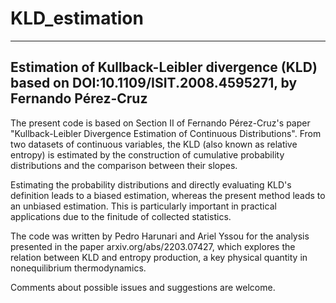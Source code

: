 # KLD_estimation
--------------------------------------------
Estimation of Kullback-Leibler divergence (KLD) based on DOI:10.1109/ISIT.2008.4595271, by Fernando Pérez-Cruz
--------------------------------------------

The present code is based on Section II of Fernando Pérez-Cruz's paper "Kullback-Leibler Divergence Estimation of Continuous Distributions". From two datasets of continuous variables, the KLD (also known as relative entropy) is estimated by the construction of cumulative probability distributions and the comparison between their slopes.

Estimating the probability distributions and directly evaluating KLD's definition leads to a biased estimation, whereas the present method leads to an unbiased estimation. This is particularly important in practical applications due to the finitude of collected statistics.

The code was written by Pedro Harunari and Ariel Yssou for the analysis presented in the paper arxiv.org/abs/2203.07427, which explores the relation between KLD and entropy production, a key physical quantity in nonequilibrium thermodynamics.

Comments about possible issues and suggestions are welcome.
